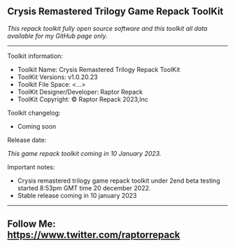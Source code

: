 Crysis Remastered Trilogy Game Repack ToolKit
-----------------------------------------------
*This repack toolkit fully open source software and this toolkit all data available for my GitHub page only.*

-----------------------------------------------
Toolkit information:
- Toolkit Name: Crysis Remastered Trilogy Repack ToolKit
- ToolKit Versions: v1.0.20.23
- Toolkit File Space: <...>
- ToolKit Designer/Developer: Raptor Repack
- ToolKit Copyright: © Raptor Repack 2023,Inc

Toolkit changelog:
- Coming soon

Release date:

*This game repack toolkit coming in 10 January 2023.*

Important notes:

- Crysis remastered trilogy game repack toolkit under 2end beta testing started 8:53pm GMT time 20 december 2022.
- Stable release coming in 10 january 2023

-----------------------------------------------
Follow Me: https://www.twitter.com/raptorrepack
-----------------------------------------------
